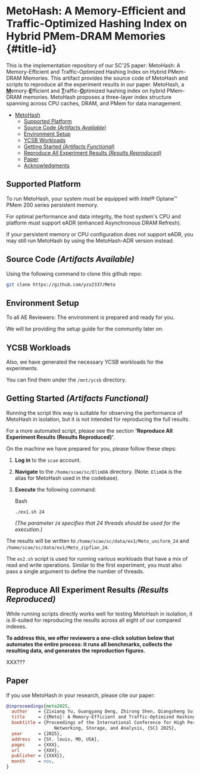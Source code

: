# MetoHash: A Memory-Efficient and Traffic-Optimized Hashing Index on Hybrid PMem-DRAM Memories {#title-id}

This is the implementation repository of our SC'25 paper: MetoHash: A Memory-Efficient and Traffic-Optimized Hashing Index on Hybrid PMem-DRAM Memories.
This artifact provides the source code of MetoHash and scripts to reproduce all the experiment results in our paper.
MetoHash, a <u>**M**</u>emory-<u>**E**</u>fficient and <u>**T**</u>raffic-<u>**O**</u>ptimized hashing index on hybrid PMem-DRAM memories.
MetoHash proposes a three-layer index structure spanning across CPU
caches, DRAM, and PMem for data management.

- [MetoHash](#title-id)
  * [Supported Platform](#supported-platform)
  * [Source Code *(Artifacts Available)*](#source-code-artifacts-available)
  * [Environment Setup](#environment-setup)
  * [YCSB Workloads](#ycsb-workloads)
  * [Getting Started *(Artifacts Functional)*](#getting-started-artifacts-functional)
  * [Reproduce All Experiment Results *(Results Reproduced)*](#reproduce-all-experiment-results-results-reproduced)
  * [Paper](#paper)
  * [Acknowledgments](#acknowledgments)



## Supported Platform

To run MetoHash, your system must be equipped with Intel® Optane™ PMem 200 series persistent memory.

For optimal performance and data integrity, the host system's CPU and platform must support eADR (enhanced Asynchronous DRAM Refresh).

If your persistent memory or CPU configuration does not support eADR, you may still run MetoHash by using the MetoHash-ADR version instead.



## Source Code *(Artifacts Available)*

Using the following command to clone this github repo:

```bash
git clone https://github.com/yzx2337/Meto
```



## Environment Setup

To all AE Reviewers: The environment is prepared and ready for you.

We will be providing the setup guide for the community later on.



## YCSB Workloads

Also, we have generated the necessary YCSB workloads for the experiments.

You can find them under the `/mnt/ycsb` directory.



## Getting Started *(Artifacts Functional)*

Running the script this way is suitable for observing the performance of MetoHash in isolation, but it is not intended for reproducing the full results. 

For a more automated script, please see the section **'Reproduce All Experiment Results (Results Reproduced)'**.

On the machine we have prepared for you, please follow these steps:

1. **Log in** to the `scae` account.

2. **Navigate** to the `/home/scae/sc/ElimDA` directory. (Note: `ElimDA` is the alias for MetoHash used in the codebase).

3. **Execute** the following command:

   Bash

   ```
   ./ex1.sh 24
   ```

   *(The parameter `24` specifies that 24 threads should be used for the execution.)*

The results will be written to `/home/scae/sc/data/ex1/Meto_uniform_24` and `/home/scae/sc/data/ex1/Meto_zipfian_24`.

The `ex2.sh` script is used for running various workloads that have a mix of read and write operations. Similar to the first experiment, you must also pass a single argument to define the number of threads.



## Reproduce All Experiment Results *(Results Reproduced)*

While running scripts directly works well for testing MetoHash in isolation, it is ill-suited for reproducing the results across all eight of our compared indexes. 

**To address this, we offer reviewers a one-click solution below that automates the entire process: it runs all benchmarks, collects the resulting data, and generates the reproduction figures.**

XXX???





## Paper

If you use MetoHash in your research, please cite our paper:

```bibtex
@inproceedings{meto2025,
  author    = {Zixiang Yu, Guangyang Deng, Zhirong Shen, Qiangsheng Su, Ronglong Wu, Xinbin Hu, Xiaoli Wang, Quanqing Xu, Chuanhui Yang, Zhifeng Bao, Yiming Zhang, Jiwu Shu},
  title     = {{Meto}: A Memory-Efficient and Traffic-Optimized Hashing Index on Hybrid PMem-DRAM Memories},
  booktitle = {Proceedings of the International Conference for High Performance Computing,
                  Networking, Storage, and Analysis, {SC} 2025},
  year      = {2025},
  address   = {St. louis, MO, USA},
  pages     = {XXX},
  url       = {XXX},
  publisher = {{XXX}},
  month     = nov,
}
```